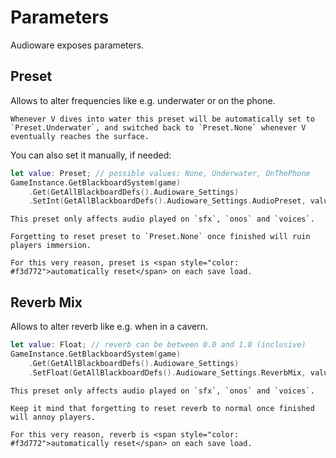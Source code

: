 # Parameters

Audioware exposes parameters.

## Preset

Allows to alter frequencies like e.g. underwater or on the phone.

```admonish info title="Integration"
Whenever V dives into water this preset will be automatically set to `Preset.Underwater`, and switched back to `Preset.None` whenever V eventually reaches the surface.
```

You can also set it manually, if needed:

```swift
let value: Preset; // possible values: None, Underwater, OnThePhone
GameInstance.GetBlackboardSystem(game)
    .Get(GetAllBlackboardDefs().Audioware_Settings)
    .SetInt(GetAllBlackboardDefs().Audioware_Settings.AudioPreset, value, true);
```

```admonish info title="Routing"
This preset only affects audio played on `sfx`, `onos` and `voices`.
```

```admonish warning title="Important"
Forgetting to reset preset to `Preset.None` once finished will ruin players immersion.

For this very reason, preset is <span style="color: #f3d772">automatically reset</span> on each save load.
```

## Reverb Mix

Allows to alter reverb like e.g. when in a cavern.

```swift
let value: Float; // reverb can be between 0.0 and 1.0 (inclusive)
GameInstance.GetBlackboardSystem(game)
    .Get(GetAllBlackboardDefs().Audioware_Settings)
    .SetFloat(GetAllBlackboardDefs().Audioware_Settings.ReverbMix, value, true);
```

```admonish info title="Routing"
This preset only affects audio played on `sfx`, `onos` and `voices`.
```

```admonish warning title="Important"
Keep it mind that forgetting to reset reverb to normal once finished will annoy players.

For this very reason, reverb is <span style="color: #f3d772">automatically reset</span> on each save load.
```
